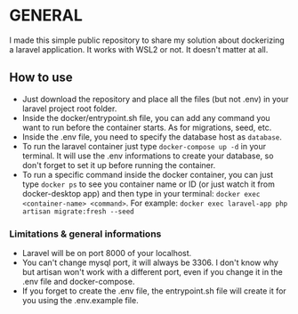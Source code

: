 # GENERAL
I made this simple public repository to share my solution about dockerizing a laravel application.
It works with WSL2 or not. It doesn't matter at all.

## How to use
- Just download the repository and place all the files (but not .env) in your laravel project root folder.
- Inside the docker/entrypoint.sh file, you can add any command you want to run before the container starts. As for migrations, seed, etc.
- Inside the .env file, you need to specify the database host as `database`.
- To run the laravel container just type `docker-compose up -d` in your terminal. It will use the .env informations to create your database, so don't forget to set it up before running the container.
- To run a specific command inside the docker container, you can just type `docker ps` to see you container name or ID (or just watch it from docker-desktop app) and then type in your terminal: `docker exec <container-name> <command>`. For example: `docker exec laravel-app php artisan migrate:fresh --seed`

### Limitations & general informations
- Laravel will be on port 8000 of your localhost.
- You can't change mysql port, it will always be 3306. I don't know why but artisan won't work with a different port, even if you change it in the .env file and docker-compose.
- If you forget to create the .env file, the entrypoint.sh file will create it for you using the .env.example file.